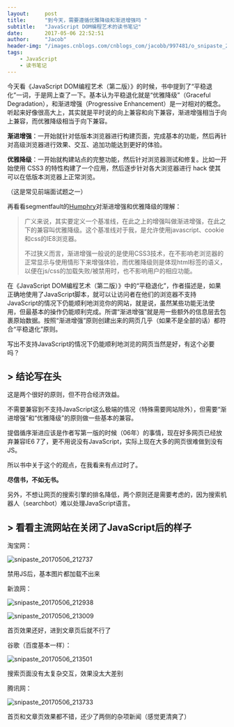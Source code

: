 ```yaml
---
layout:     post
title:      "到今天，需要遵循优雅降级和渐进增强吗 "
subtitle:   "JavaScript DOM编程艺术的读书笔记"
date:       2017-05-06 22:52:51
author:     "Jacob"
header-img: "/images.cnblogs.com/cnblogs_com/jacobb/997481/o_snipaste_20170506_230715.png/about/"
tags:
    - JavaScript
    - 读书笔记
---
```


今天看《JavaScript DOM编程艺术（第二版）》的时候，书中提到了“平稳退化”一词，于是网上查了一下。基本认为平稳退化就是“优雅降级”（Graceful Degradation），和渐进增强（Progressive Enhancement）是一对相对的概念。听起来好像很高大上，其实就是平时说的向上兼容和向下兼容，渐进增强相当于向上兼容，而优雅降级相当于向下兼容。



**渐进增强**：一开始就针对低版本浏览器进行构建页面，完成基本的功能，然后再针对高级浏览器进行效果、交互、追加功能达到更好的体验。

**优雅降级**：一开始就构建站点的完整功能，然后针对浏览器测试和修复。比如一开始使用 CSS3 的特性构建了一个应用，然后逐步针对各大浏览器进行 hack 使其可以在低版本浏览器上正常浏览。

（这是常见前端面试题之一）



再看看segmentfault的[Humphry](https://segmentfault.com/u/humphry)对渐进增强和优雅降级的理解：

> 广义来说，其实要定义一个基准线，在此之上的增强叫做渐进增强，在此之下的兼容叫优雅降级。这个基准线对于我，是允许使用javascript、cookie和css的IE8浏览器。
>
> 不过狭义而言，渐进增强一般说的是使用CSS3技术，在不影响老浏览器的正常显示与使用情形下来增强体验，而优雅降级则是体现html标签的语义，以便在js/css的加载失败/被禁用时，也不影响用户的相应功能。



在《JavaScript DOM编程艺术（第二版）》中的“平稳退化”，作者描述是，如果正确地使用了JavaScript脚本，就可以让访问者在他们的浏览器不支持JavaScript的情况下仍能顺利地浏览你的网站，就是说，虽然某些功能无法使用，但最基本的操作仍能顺利完成。所谓“渐进增强”就是用一些额外的信息层去包裹原始数据。按照“渐进增强”原则创建出来的网页几乎（如果不是全部的话）都符合“平稳退化”原则。



写出不支持JavaScript的情况下仍能顺利地浏览的网页当然是好，有这个必要吗？

## > 结论写在头

这是两个很好的原则，但不符合经济效益。

不需要兼容到不支持JavaScript这么极端的情况（特殊需要网站除外），但需要“渐进增强”和“优雅降级”的原则做一些基本的兼容。



提倡循序渐进应该是作者写第一版的时候（06年）的事情，现在好多网页已经放弃兼容IE6 7了，更不用说没有JavaScript，实际上现在大多的网页很难做到没有JS。

所以书中关于这个的观点，在我看来有点过时了。

**尽信书，不如无书。**



另外，不想让网页的搜索引擎的排名降低，两个原则还是需要考虑的，因为搜索机器人（searchbot）难以处理JavaScript语言。



## > 看看主流网站在关闭了JavaScript后的样子

淘宝网：

![snipaste_20170506_212737](http://images2015.cnblogs.com/blog/1160408/201705/1160408-20170506224052757-1234684562.png)

禁用JS后，基本图片都加载不出来



新浪网：

![snipaste_20170506_212938](http://images2015.cnblogs.com/blog/1160408/201705/1160408-20170506224143507-769928831.png)

![snipaste_20170506_213009](http://images2015.cnblogs.com/blog/1160408/201705/1160408-20170506224211757-1510468197.png)

首页效果还好，进到文章页后就不行了



谷歌（百度基本一样）：

![snipaste_20170506_213501](http://images2015.cnblogs.com/blog/1160408/201705/1160408-20170506224231367-238963549.png)

搜索页面没有太复杂交互，效果没太大差别



腾讯网：

![snipaste_20170506_213733](http://images2015.cnblogs.com/blog/1160408/201705/1160408-20170506224244773-107971276.png)

首页和文章页效果都不错，还少了两侧的杂项新闻（感觉更清爽了）